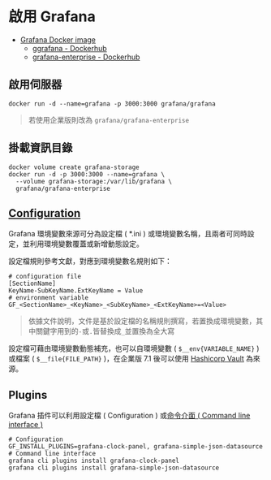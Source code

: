 # 啟用 Grafana

+ [Grafana Docker image](https://grafana.com/docs/grafana/latest/setup-grafana/installation/docker/)
    - [ggrafana - Dockerhub](https://hub.docker.com/r/grafana/grafana)
    - [grafana-enterprise - Dockerhub](https://hub.docker.com/r/grafana/grafana-enterprise)

## 啟用伺服器

```
docker run -d --name=grafana -p 3000:3000 grafana/grafana
```
> 若使用企業版則改為 ```grafana/grafana-enterprise```

## 掛載資訊目錄

```
docker volume create grafana-storage
docker run -d -p 3000:3000 --name=grafana \
  --volume grafana-storage:/var/lib/grafana \
  grafana/grafana-enterprise
```

## [Configuration](https://grafana.com/docs/grafana/latest/setup-grafana/configure-grafana/#override-configuration-with-environment-variables)

Grafana 環境變數來源可分為設定檔 ( *.ini ) 或環境變數名稱，且兩者可同時設定，並利用環境變數覆蓋或新增動態設定。

設定檔規則參考文獻，對應到環境變數名規則如下：

```
# configuration file
[SectionName]
KeyName-SubKeyName.ExtKeyName = Value
# environment variable
GF_<SectionName>_<KeyName>_<SubKeyName>_<ExtKeyName>=<Value>
```
> 依據文件說明，文件是基於設定檔的名稱規則撰寫，若置換成環境變數，其中關鍵字用到的```-```或```.```皆替換成```_```並置換為全大寫

設定檔可藉由環境變數動態補充，也可以自環境變數 ( ```$__env{VARIABLE_NAME}``` ) 或檔案 ( ```$__file{FILE_PATH}``` )，在企業版 7.1 後可以使用 [Hashicorp Vault](https://www.hashicorp.com/products/vault) 為來源。

## Plugins

Grafana 插件可以利用設定檔 ( Configuration ) 或[命令介面 ( Command line interface )](https://grafana.com/docs/grafana/latest/cli/)

```
# Configuration
GF_INSTALL_PLUGINS=grafana-clock-panel, grafana-simple-json-datasource
# Command line interface
grafana cli plugins install grafana-clock-panel
grafana cli plugins install grafana-simple-json-datasource
```
